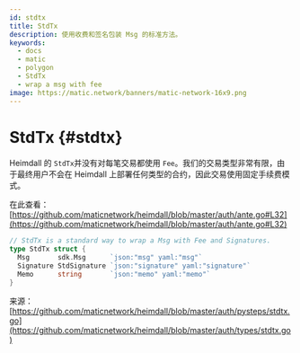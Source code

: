 ```yaml
---
id: stdtx
title: StdTx
description: 使用收费和签名包装 Msg 的标准方法。
keywords:
  - docs
  - matic
  - polygon
  - StdTx
  - wrap a msg with fee
image: https://matic.network/banners/matic-network-16x9.png
---
```


# StdTx {#stdtx}

Heimdall 的 `StdTx`并没有对每笔交易都使用 `Fee`。我们的交易类型非常有限，由于最终用户不会在 Heimdall 上部署任何类型的合约，因此交易使用固定手续费模式。

在此查看：[https://github.com/maticnetwork/heimdall/blob/master/auth/ante.go#L32](https://github.com/maticnetwork/heimdall/blob/master/auth/ante.go#L32)

```go
// StdTx is a standard way to wrap a Msg with Fee and Signatures.
type StdTx struct {
  Msg       sdk.Msg      `json:"msg" yaml:"msg"`
  Signature StdSignature `json:"signature" yaml:"signature"`
  Memo      string       `json:"memo" yaml:"memo"`
}
```

来源：[https://github.com/maticnetwork/heimdall/blob/master/auth/pysteps/stdtx.go](https://github.com/maticnetwork/heimdall/blob/master/auth/types/stdtx.go)